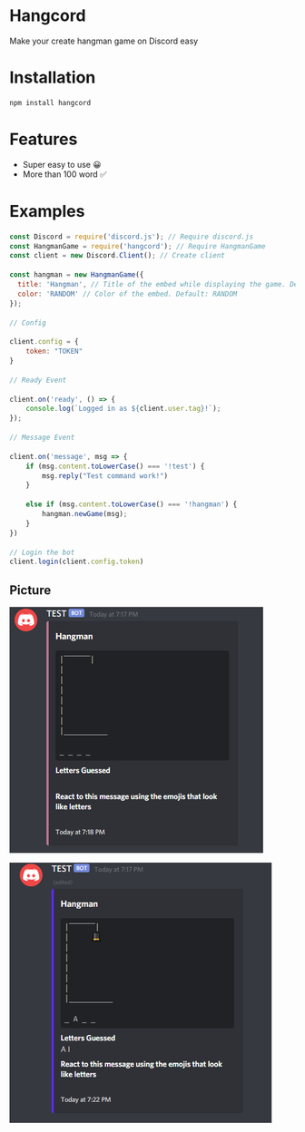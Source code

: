 # Hangcord
Make your create hangman game on Discord easy

# Installation
```sh
npm install hangcord
```

# Features
- Super easy to use 😀
- More than 100 word ✅

# Examples
```js
const Discord = require('discord.js'); // Require discord.js
const HangmanGame = require('hangcord'); // Require HangmanGame
const client = new Discord.Client(); // Create client

const hangman = new HangmanGame({
  title: 'Hangman', // Title of the embed while displaying the game. Default: Hangman
  color: 'RANDOM' // Color of the embed. Default: RANDOM
});

// Config

client.config = {
    token: "TOKEN"
}

// Ready Event

client.on('ready', () => {
    console.log(`Logged in as ${client.user.tag}!`);
});

// Message Event

client.on('message', msg => {
    if (msg.content.toLowerCase() === '!test') {
        msg.reply("Test command work!")
    }

    else if (msg.content.toLowerCase() === '!hangman') {
        hangman.newGame(msg);
    }
})
 
// Login the bot
client.login(client.config.token)
```

## Picture
![hangman-1](/images/hangman-1.png)

![hangman-2](/images/hangman-2.png)



